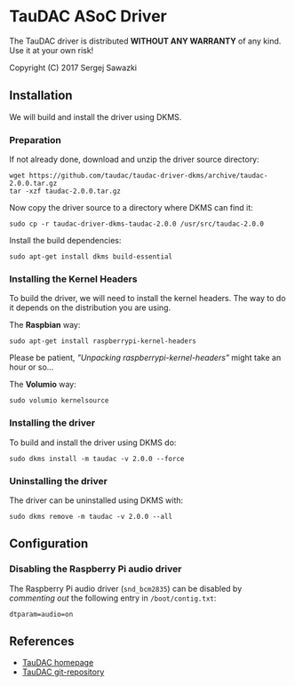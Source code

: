 TauDAC ASoC Driver
==================

The TauDAC driver is distributed **WITHOUT ANY WARRANTY** of any kind.
Use it at your own risk!

Copyright (C) 2017 Sergej Sawazki

Installation
------------

We will build and install the driver using DKMS.

### Preparation

If not already done, download and unzip the driver source directory:

    wget https://github.com/taudac/taudac-driver-dkms/archive/taudac-2.0.0.tar.gz
    tar -xzf taudac-2.0.0.tar.gz

Now copy the driver source to a directory where DKMS can find it:

    sudo cp -r taudac-driver-dkms-taudac-2.0.0 /usr/src/taudac-2.0.0

Install the build dependencies:

    sudo apt-get install dkms build-essential

### Installing the Kernel Headers

To build the driver, we will need to install the kernel headers. The way to do
it depends on the distribution you are using.

The **Raspbian** way:

    sudo apt-get install raspberrypi-kernel-headers

Please be patient, _"Unpacking raspberrypi-kernel-headers"_ might take an
hour or so...

The **Volumio** way:

    sudo volumio kernelsource

### Installing the driver

To build and install the driver using DKMS do:

    sudo dkms install -m taudac -v 2.0.0 --force

### Uninstalling the driver

The driver can be uninstalled using DKMS with:

    sudo dkms remove -m taudac -v 2.0.0 --all

Configuration
-------------

### Disabling the Raspberry Pi audio driver

The Raspberry Pi audio driver (`snd_bcm2835`) can be disabled by _commenting
out_ the following entry in `/boot/contig.txt`:

    dtparam=audio=on

References
----------

- [TauDAC homepage](http://www.taudac.com)
- [TauDAC git-repository](https://github.com/taudac/taudac-driver-dkms)

